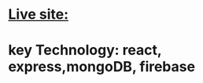 # [Live site: ](https://coffee-store-netlify-2912.netlify.app/)
# key Technology: react, express,mongoDB, firebase
